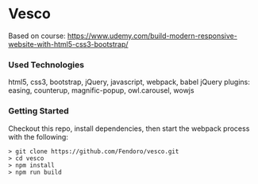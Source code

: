 # Vesco

Based on course: https://www.udemy.com/build-modern-responsive-website-with-html5-css3-bootstrap/

### Used Technologies

html5, css3, bootstrap, jQuery, javascript, webpack, babel
jQuery plugins: easing, counterup, magnific-popup, owl.carousel, wowjs

### Getting Started

Checkout this repo, install dependencies, then start the webpack process with the following:

```
> git clone https://github.com/Fendoro/vesco.git
> cd vesco
> npm install
> npm run build
```